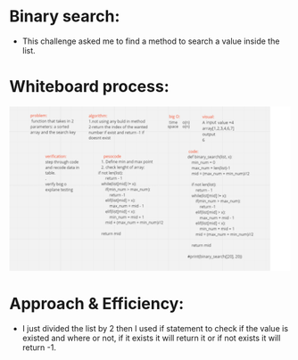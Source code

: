 
# Binary search:
- This challenge asked me to find a method to search a value inside the list.

# Whiteboard process:
![](code3.png)

# Approach & Efficiency:
- I just divided the list by 2 then I used if statement to check if the value is existed and where or not, if it exists it will return it or if not exists it will return -1.

